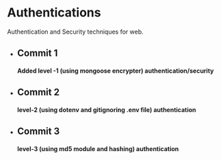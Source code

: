 # Authentications
Authentication and Security techniques for web.<br>
<ul>
<li>
  <h2>Commit 1</h2>
  <h4> Added level -1 (using mongoose encrypter) authentication/security</h4>
</li>
 <li>
<h2>Commit 2</h2> 
  <h4> level-2 (using dotenv and gitignoring .env file) authentication</h4>
  </li>
 <li>
<h2>Commit 3</h2> 
  <h4> level-3 (using md5 module and hashing) authentication</h4>
  </li>
</ul>
